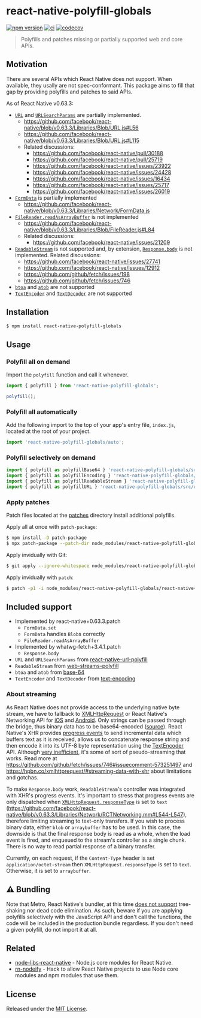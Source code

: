 # react-native-polyfill-globals

[![npm version](https://img.shields.io/npm/v/react-native-polyfill-globals.svg)](https://www.npmjs.com/package/react-native-polyfill-globals)
[![ci](https://github.com/acostalima/react-native-polyfill-globals/workflows/Node%20CI/badge.svg)](https://github.com/acostalima/react-native-polyfill-globals/actions)
[![codecov](https://codecov.io/gh/acostalima/react-native-polyfill-globals/badge.svg?branch=master)](https://codecov.io/gh/acostalima/react-native-polyfill-globals?branch=master)

> Polyfills and patches missing or partially supported web and core APIs.

## Motivation

There are several APIs which React Native does not support. When available, they usally are not spec-conformant. This package aims to fill that gap by providing polyfills and patches to said APIs.

As of React Native v0.63.3:
- [`URL`](https://developer.mozilla.org/en-US/docs/Web/API/URL) and [`URLSearchParams`](https://developer.mozilla.org/en-US/docs/Web/API/URLSearchParams) are partially implemented.
    - https://github.com/facebook/react-native/blob/v0.63.3/Libraries/Blob/URL.js#L56
    - https://github.com/facebook/react-native/blob/v0.63.3/Libraries/Blob/URL.js#L115
    - Related discussions:
        - https://github.com/facebook/react-native/pull/30188
        - https://github.com/facebook/react-native/pull/25719
        - https://github.com/facebook/react-native/issues/23922
        - https://github.com/facebook/react-native/issues/24428
        - https://github.com/facebook/react-native/issues/16434
        - https://github.com/facebook/react-native/issues/25717
        - https://github.com/facebook/react-native/issues/26019
- [`FormData`](https://developer.mozilla.org/en-US/docs/Web/API/FormData) is partially implemented
    - https://github.com/facebook/react-native/blob/v0.63.3/Libraries/Network/FormData.js
- [`FileReader.readAsArrayBuffer`](https://developer.mozilla.org/en-US/docs/Web/API/FileReader/readAsArrayBuffer) is not implemented
    - https://github.com/facebook/react-native/blob/v0.63.3/Libraries/Blob/FileReader.js#L84
    - Related discussions:
        - https://github.com/facebook/react-native/issues/21209
- [`ReadableStream`](https://developer.mozilla.org/en-US/docs/Web/API/ReadableStream) is not supported and, by extension, [`Response.body`](https://developer.mozilla.org/en-US/docs/Web/API/Body/body) is not implemented. Related discussions:
    - https://github.com/facebook/react-native/issues/27741
    - https://github.com/facebook/react-native/issues/12912
    - https://github.com/github/fetch/issues/198
    - https://github.com/github/fetch/issues/746
- [`btoa`](https://developer.mozilla.org/en-US/docs/Web/API/WindowOrWorkerGlobalScope/btoa) and [`atob`](https://developer.mozilla.org/en-US/docs/Web/API/WindowOrWorkerGlobalScope/atob) are not supported
- [`TextEncoder`](https://developer.mozilla.org/en-US/docs/Web/API/TextEncoder) and [`TextDecoder`](https://developer.mozilla.org/en-US/docs/Web/API/TextDecoder) are not supported

## Installation

```sh
$ npm install react-native-polyfill-globals
```

## Usage

### Polyfill all on demand

Import the `polyfill` function and call it whenever.

```js
import { polyfill } from 'react-native-polyfill-globals';

polyfill();
```

### Polyfill all automatically

Add the following import to the top of your app's entry file, `index.js`, located at the root of your project.

```js
import 'react-native-polyfill-globals/auto';
```

### Polyfill selectively on demand

```js
import { polyfill as polyfillBase64 } 'react-native-polyfill-globals/src/base64';
import { polyfill as polyfillEncoding } 'react-native-polyfill-globals/src/encoding';
import { polyfill as polyfillReadableStream } 'react-native-polyfill-globals/src/readable-stream';
import { polyfill as polyfillURL } 'react-native-polyfill-globals/src/url';
```

### Apply patches

Patch files located at the [patches](patches) directory install additional polyfills.

Apply all at once with `patch-package`:

```sh
$ npm install -D patch-package
$ npx patch-package --patch-dir node_modules/react-native-polyfill-globals/patches
```

Apply invidually with Git:

```sh
$ git apply --ignore-whitespace node_modules/react-native-polyfill-globals/react-native+0.63.3.patch
```

Apply invidually with `patch`:

```sh
$ patch -p1 -i node_modules/react-native-polyfill-globals/react-native+0.63.3.patch
```

## Included support

- Implemented by react-native+0.63.3.patch
    - `FormData.set` 
    - `FormData` handles `Blob`s correctly
    - `FileReader.readAsArrayBuffer`
- Implemented by whatwg-fetch+3.4.1.patch
    - `Response.body`
- `URL` and `URLSearchParams` from [react-native-url-polyfill](https://github.com/charpeni/react-native-url-polyfill)
- `ReadableStream` from [web-streams-polyfill](https://github.com/MattiasBuelens/web-streams-polyfill)
- `btoa` and `atob` from [base-64](https://github.com/mathiasbynens/base64)
- `TextEncoder` and `TextDecoder` from [text-encoding](https://github.com/inexorabletash/text-encoding)

### About streaming

As React Native does not provide access to the underlying native byte stream, we have to fallback to [XMLHttpRequest](https://developer.mozilla.org/en-US/docs/Web/API/XMLHttpRequest) or React Native's Networking API for [iOS](https://github.com/facebook/react-native/blob/v0.63.3/Libraries/Network/RCTNetworking.ios.js) and [Android](https://github.com/facebook/react-native/blob/v0.63.3/Libraries/Network/RCTNetworking.android.js). Only strings can be passed through the bridge, thus binary data has to be base64-encoded ([source](https://github.com/react-native-community/discussions-and-proposals/issues/107)). React Native's XHR provides [progress events](https://developer.mozilla.org/en-US/docs/Web/API/XMLHttpRequest/progress_event) to send incremental data which buffers text as it is received, allows us to concatenate response string and then encode it into its UTF-8 byte representation using the [TextEncoder](https://developer.mozilla.org/en-US/docs/Web/API/TextEncoder) API. Although [very inefficient](https://github.com/jonnyreeves/fetch-readablestream/blob/cabccb98788a0141b001e6e775fc7fce87c62081/src/defaultTransportFactory.js#L33), it's some of sort of pseudo-streaming that works. Read more at https://github.com/github/fetch/issues/746#issuecomment-573251497 and https://hpbn.co/xmlhttprequest/#streaming-data-with-xhr about limitations and gotchas.

To make `Response.body` work, `ReadableStream`'s controller was integrated with XHR's progress events. It's important to stress that progress events are only dispatched when [`XMLHttpRequest.responseType`](https://developer.mozilla.org/en-US/docs/Web/API/XMLHttpRequest/responseType) is set to `text` (https://github.com/facebook/react-native/blob/v0.63.3/Libraries/Network/RCTNetworking.mm#L544-L547), therefore limiting streaming to text-only transfers. If you wish to process binary data, either `blob` or `arraybuffer` has to be used. In this case, the downside is that the final response body is read as a whole, when the load event is fired, and enqueued to the stream's controller as a single chunk. There is no way to read partial response of a binary transfer.

Currently, on each request, if the `Content-Type` header is set `application/octet-stream` then `XMLHttpRequest.responseType` is set to `text`. Otherwise, it is set to `arraybuffer`.

## ⚠️ Bundling

Note that Metro, React Native's bundler, at this time [does not support](https://github.com/facebook/metro/issues/227) tree-shaking nor dead code elimination. As such, beware if you are applying polyfills selectively with the JavaScript API and don't call the functions, the code will be included in the production bundle regardless. If you don't need a given polyfill, do not import it at all.

## Related

- [node-libs-react-native](https://github.com/parshap/node-libs-react-native) - Node.js core modules for React Native.
- [rn-nodeify](https://github.com/tradle/rn-nodeify) - Hack to allow React Native projects to use Node core modules and npm modules that use them.

## License

Released under the [MIT License](https://www.opensource.org/licenses/mit-license.php).

